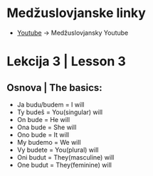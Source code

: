 # Medžuslovjanske linky

*   [Youtube](https://www.youtube.com/@interslavicofficial) -&gt; Medžuslovjansky Youtube

# Lekcija 3 | Lesson 3

## Osnova | The basics:

*   Ja budu/budem = I will
*   Ty budeš = You(singular) will
*   On bude = He will
*   Ona bude = She will
*   Ono bude = It will
*   My budemo = We will
*   Vy budete = You(plural) will
*   Oni budut = They(masculine) will
*   One budut = They(feminine) will